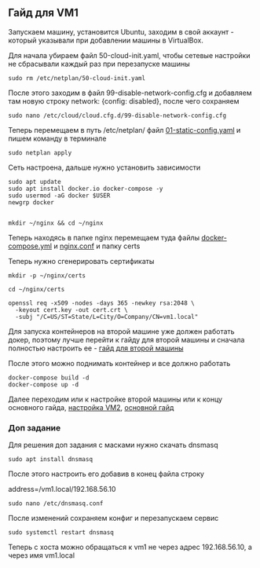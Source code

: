 ## Гайд для VM1


Запускаем машину, установится Ubuntu, заходим в свой аккаунт - который указывали при добавлении машины в VirtualBox.

Для начала убираем файл 50-cloud-init.yaml, чтобы сетевые настройки не сбрасывали каждый раз при перезапуске машины
```
sudo rm /etc/netplan/50-cloud-init.yaml
```
После этого заходим в файл 99-disable-network-config.cfg и добавляем там новую строку network: {config: disabled}, после чего сохраняем
```
sudo nano /etc/cloud/cloud.cfg.d/99-disable-network-config.cfg
```
Теперь перемещаем в путь /etc/netplan/ файл [01-static-config.yaml](01-static-config.yaml) и пишем команду в терминале 

```
sudo netplan apply
```

Сеть настроена, дальше нужно установить зависимости
```
sudo apt update
sudo apt install docker.io docker-compose -y
sudo usermod -aG docker $USER
newgrp docker


mkdir ~/nginx && cd ~/nginx
```

Теперь находясь в папке nginx перемещаем туда файлы [docker-compose.yml](docker-compose.yml) и [nginx.conf](nginx.conf) и папку certs

Теперь нужно сгенерировать сертификаты

```
mkdir -p ~/nginx/certs

cd ~/nginx/certs

openssl req -x509 -nodes -days 365 -newkey rsa:2048 \
  -keyout cert.key -out cert.crt \
  -subj "/C=US/ST=State/L=City/O=Company/CN=vm1.local"
```

Для запуска контейнеров на второй машине уже должен работать докер, поэтому лучше перейти к гайду для второй машины и сначала полностью настроить ее - [гайд для второй машины](../vm2/ConfigurationGuide.md)

После этого можно поднимать контейнер и все должно работать

```
docker-compose build -d
docker-compose up -d
```

Далее переходим или к настройке второй машины или к концу основного гайда, [настройка VM2](../vm2/ConfigurationGuide.md), [основной гайд](../README.md)


### Доп задание

Для решения доп задания с масками нужно скачать dnsmasq

```
sudo apt install dnsmasq
```

После этого настроить его добавив в конец файла строку

address=/vm1.local/192.168.56.10

```
sudo nano /etc/dnsmasq.conf
```
После изменений сохраняем конфиг и перезапускаем сервис
```
sudo systemctl restart dnsmasq
```

Теперь c хоста можно обращаться к vm1 не через адрес 192.168.56.10, а через имя vm1.local
